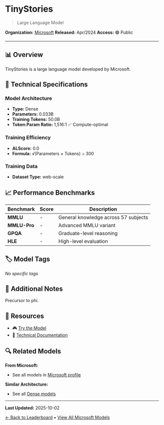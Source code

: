 # TinyStories

> Large Language Model

**Organization:** [Microsoft](../../labs/microsoft.md)
**Released:** Apr/2024
**Access:** 🟢 Public

---

## 📊 Overview

TinyStories is a large language model developed by Microsoft.

## 🔧 Technical Specifications

### Model Architecture
- **Type:** Dense
- **Parameters:** 0.033B
- **Training Tokens:** 50.0B
- **Token:Param Ratio:** 1,516:1 ✅ Compute-optimal

### Training Efficiency
- **ALScore:** 0.0
- **Formula:** √(Parameters × Tokens) ÷ 300

### Training Data
- **Dataset Type:** web-scale

## 📈 Performance Benchmarks

| Benchmark | Score | Description |
|-----------|-------|-------------|
| **MMLU** | - | General knowledge across 57 subjects |
| **MMLU-Pro** | - | Advanced MMLU variant |
| **GPQA** | - | Graduate-level reasoning |
| **HLE** | - | High-level evaluation |

## 🏷️ Model Tags

_No specific tags_

## 📝 Additional Notes

Precursor to phi.

## 🔗 Resources

- 🎮 [Try the Model](https://huggingface.co/roneneldan/TinyStories-33M)
- 📄 [Technical Documentation](https://arxiv.org/abs/2305.07759)

## 🔍 Related Models

**From Microsoft:**
- See all models in [Microsoft profile](../../labs/microsoft.md)

**Similar Architecture:**
- See all [Dense models](../../architectures/dense.md)

---

**Last Updated:** 2025-10-02

[← Back to Leaderboard](../../README.md) • [View All Microsoft Models](../../labs/microsoft.md)
